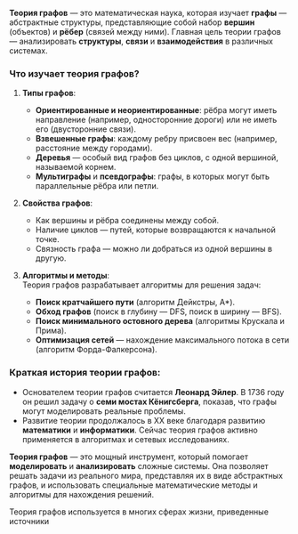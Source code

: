 
**Теория графов** — это математическая наука, которая изучает **графы** — абстрактные структуры, представляющие собой набор **вершин** (объектов) и **рёбер** (связей между ними). Главная цель теории графов — анализировать **структуры**, **связи** и **взаимодействия** в различных системах.



### Что изучает теория графов?

1. **Типы графов**:
    
    - **Ориентированные и неориентированные**: рёбра могут иметь направление (например, односторонние дороги) или не иметь его (двусторонние связи).
    - **Взвешенные графы**: каждому ребру присвоен вес (например, расстояние между городами).
    - **Деревья** — особый вид графов без циклов, с одной вершиной, называемой корнем.
    - **Мультиграфы** и **псевдографы**: графы, в которых могут быть параллельные рёбра или петли.
2. **Свойства графов**:
    
    - Как вершины и рёбра соединены между собой.
    - Наличие циклов — путей, которые возвращаются к начальной точке.
    - Связность графа — можно ли добраться из одной вершины в другую.
3. **Алгоритмы и методы**:  
    Теория графов разрабатывает алгоритмы для решения задач:
    
    - **Поиск кратчайшего пути** (алгоритм Дейкстры, A*).
    - **Обход графов** (поиск в глубину — DFS, поиск в ширину — BFS).
    - **Поиск минимального остовного дерева** (алгоритмы Крускала и Прима).
    - **Оптимизация сетей** — нахождение максимального потока в сети (алгоритм Форда-Фалкерсона).



### Краткая история теории графов:

- Основателем теории графов считается **Леонард Эйлер**. В 1736 году он решил задачу о **семи мостах Кёнигсберга**, показав, что графы могут моделировать реальные проблемы.
- Развитие теории продолжалось в XX веке благодаря развитию **математики** и **информатики**. Сейчас теория графов активно применяется в алгоритмах и сетевых исследованиях.


**Теория графов** — это мощный инструмент, который помогает **моделировать** и **анализировать** сложные системы. Она позволяет решать задачи из реального мира, представляя их в виде абстрактных графов, и использовать специальные математические методы и алгоритмы для нахождения решений.

Теория графов используется в многих сферах жизни, приведенные источники 